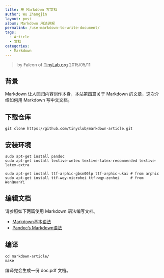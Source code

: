 ```yaml
---
title: 用 Markdown 写文档
author: Wu Zhangjin
layout: post
album: Markdown 用法详解
permalink: /use-markdown-to-write-document/
tags:
  - Article
  - 文档
categories:
  - Markdown
---
```


> by Falcon of [TinyLab.org][1]
> 2015/05/11


## 背景

Markdown 让人回归内容创作本身，本站第四篇关于 Markdown 的文章，这次介绍如何用 Markdown 写中文文档。

## 下载仓库

    git clone https://github.com/tinyclub/markdown-article.git


## 安装环境

    sudo apt-get install pandoc
    sudo apt-get install texlive-xetex texlive-latex-recommended texlive-latex-extra

    sudo apt-get install ttf-arphic-gbsn00lp ttf-arphic-ukai # from arphic
    sudo apt-get install ttf-wqy-microhei ttf-wqy-zenhei     # from WenQuanYi


## 编辑文档

请参照如下两篇使用 Markdown 语法编写文档。

  * [Markdown基本语法][2]
  * [Pandoc&#8217;s Markdown语法][3]

## 编译

    cd markdown-article/
    make


编译完会生成一份 doc.pdf 文档。





 [1]: http://tinylab.org
 [2]: http://wowubuntu.com/markdown/
 [3]: http://johnmacfarlane.net/pandoc/demo/example9/pandocs-markdown.html
